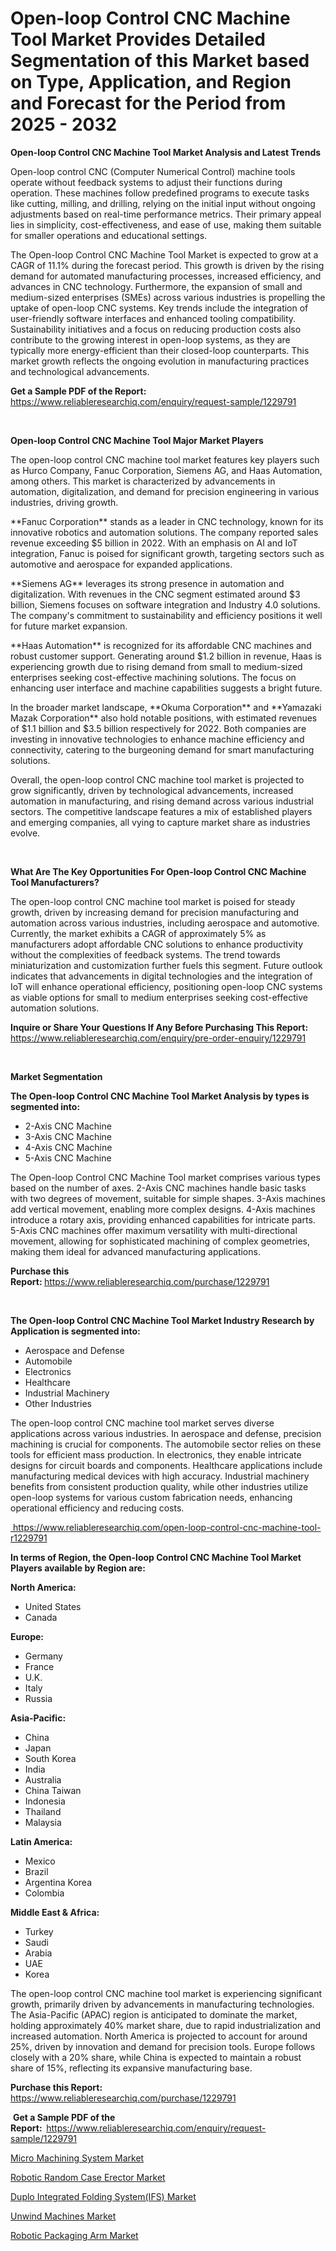 <p><h1>Open-loop Control CNC Machine Tool Market Provides Detailed Segmentation of this Market based on Type, Application, and Region and Forecast for the Period from 2025 - 2032</h1></p><p><strong>Open-loop Control CNC Machine Tool Market Analysis and Latest Trends</strong></p>
<p><p>Open-loop control CNC (Computer Numerical Control) machine tools operate without feedback systems to adjust their functions during operation. These machines follow predefined programs to execute tasks like cutting, milling, and drilling, relying on the initial input without ongoing adjustments based on real-time performance metrics. Their primary appeal lies in simplicity, cost-effectiveness, and ease of use, making them suitable for smaller operations and educational settings.</p><p>The Open-loop Control CNC Machine Tool Market is expected to grow at a CAGR of 11.1% during the forecast period. This growth is driven by the rising demand for automated manufacturing processes, increased efficiency, and advances in CNC technology. Furthermore, the expansion of small and medium-sized enterprises (SMEs) across various industries is propelling the uptake of open-loop CNC systems. Key trends include the integration of user-friendly software interfaces and enhanced tooling compatibility. Sustainability initiatives and a focus on reducing production costs also contribute to the growing interest in open-loop systems, as they are typically more energy-efficient than their closed-loop counterparts. This market growth reflects the ongoing evolution in manufacturing practices and technological advancements.</p></p>
<p><strong>Get a Sample PDF of the Report:&nbsp;</strong> <a href="https://www.reliableresearchiq.com/enquiry/request-sample/1229791?utm_campaign=1123&utm_medium=2&utm_source=Github&utm_content=ia&utm_term=12042025&utm_id=open-loop-control-cnc-machine-tool">https://www.reliableresearchiq.com/enquiry/request-sample/1229791</a></p>
<p>&nbsp;</p>
<p><strong>Open-loop Control CNC Machine Tool Major Market Players</strong></p>
<p><p>The open-loop control CNC machine tool market features key players such as Hurco Company, Fanuc Corporation, Siemens AG, and Haas Automation, among others. This market is characterized by advancements in automation, digitalization, and demand for precision engineering in various industries, driving growth.</p><p>**Fanuc Corporation** stands as a leader in CNC technology, known for its innovative robotics and automation solutions. The company reported sales revenue exceeding $5 billion in 2022. With an emphasis on AI and IoT integration, Fanuc is poised for significant growth, targeting sectors such as automotive and aerospace for expanded applications.</p><p>**Siemens AG** leverages its strong presence in automation and digitalization. With revenues in the CNC segment estimated around $3 billion, Siemens focuses on software integration and Industry 4.0 solutions. The company's commitment to sustainability and efficiency positions it well for future market expansion.</p><p>**Haas Automation** is recognized for its affordable CNC machines and robust customer support. Generating around $1.2 billion in revenue, Haas is experiencing growth due to rising demand from small to medium-sized enterprises seeking cost-effective machining solutions. The focus on enhancing user interface and machine capabilities suggests a bright future.</p><p>In the broader market landscape, **Okuma Corporation** and **Yamazaki Mazak Corporation** also hold notable positions, with estimated revenues of $1.1 billion and $3.5 billion respectively for 2022. Both companies are investing in innovative technologies to enhance machine efficiency and connectivity, catering to the burgeoning demand for smart manufacturing solutions.</p><p>Overall, the open-loop control CNC machine tool market is projected to grow significantly, driven by technological advancements, increased automation in manufacturing, and rising demand across various industrial sectors. The competitive landscape features a mix of established players and emerging companies, all vying to capture market share as industries evolve.</p></p>
<p>&nbsp;</p>
<p><strong>What Are The Key Opportunities For Open-loop Control CNC Machine Tool Manufacturers?</strong></p>
<p><p>The open-loop control CNC machine tool market is poised for steady growth, driven by increasing demand for precision manufacturing and automation across various industries, including aerospace and automotive. Currently, the market exhibits a CAGR of approximately 5% as manufacturers adopt affordable CNC solutions to enhance productivity without the complexities of feedback systems. The trend towards miniaturization and customization further fuels this segment. Future outlook indicates that advancements in digital technologies and the integration of IoT will enhance operational efficiency, positioning open-loop CNC systems as viable options for small to medium enterprises seeking cost-effective automation solutions.</p></p>
<p><strong>Inquire or Share Your Questions If Any Before Purchasing This Report:</strong> <a href="https://www.reliableresearchiq.com/enquiry/pre-order-enquiry/1229791?utm_campaign=1123&utm_medium=2&utm_source=Github&utm_content=ia&utm_term=12042025&utm_id=open-loop-control-cnc-machine-tool">https://www.reliableresearchiq.com/enquiry/pre-order-enquiry/1229791</a></p>
<p>&nbsp;</p>
<p><strong>Market Segmentation</strong></p>
<p><strong>The Open-loop Control CNC Machine Tool Market Analysis by types is segmented into:</strong></p>
<p><ul><li>2-Axis CNC Machine</li><li>3-Axis CNC Machine</li><li>4-Axis CNC Machine</li><li>5-Axis CNC Machine</li></ul></p>
<p><p>The Open-loop Control CNC Machine Tool market comprises various types based on the number of axes. 2-Axis CNC machines handle basic tasks with two degrees of movement, suitable for simple shapes. 3-Axis machines add vertical movement, enabling more complex designs. 4-Axis machines introduce a rotary axis, providing enhanced capabilities for intricate parts. 5-Axis CNC machines offer maximum versatility with multi-directional movement, allowing for sophisticated machining of complex geometries, making them ideal for advanced manufacturing applications.</p></p>
<p><strong>Purchase this Report:&nbsp;</strong><a href="https://www.reliableresearchiq.com/purchase/1229791?utm_campaign=1123&utm_medium=2&utm_source=Github&utm_content=ia&utm_term=12042025&utm_id=open-loop-control-cnc-machine-tool">https://www.reliableresearchiq.com/purchase/1229791</a></p>
<p>&nbsp;</p>
<p><strong>The Open-loop Control CNC Machine Tool Market Industry Research by Application is segmented into:</strong></p>
<p><ul><li>Aerospace and Defense</li><li>Automobile</li><li>Electronics</li><li>Healthcare</li><li>Industrial Machinery</li><li>Other Industries</li></ul></p>
<p><p>The open-loop control CNC machine tool market serves diverse applications across various industries. In aerospace and defense, precision machining is crucial for components. The automobile sector relies on these tools for efficient mass production. In electronics, they enable intricate designs for circuit boards and components. Healthcare applications include manufacturing medical devices with high accuracy. Industrial machinery benefits from consistent production quality, while other industries utilize open-loop systems for various custom fabrication needs, enhancing operational efficiency and reducing costs.</p></p>
<p><a href="https://www.reliableresearchiq.com/open-loop-control-cnc-machine-tool-r1229791?utm_campaign=1123&utm_medium=2&utm_source=Github&utm_content=ia&utm_term=12042025&utm_id=open-loop-control-cnc-machine-tool">&nbsp;https://www.reliableresearchiq.com/open-loop-control-cnc-machine-tool-r1229791</a></p>
<p><strong>In terms of Region, the Open-loop Control CNC Machine Tool Market Players available by Region are:</strong></p>
<p>
    <p> <strong> North America: </strong>
        <ul>
            <li>United States</li>
            <li>Canada</li>
        </ul>
        </p> 
    <p> <strong> Europe: </strong>
        <ul>
            <li>Germany</li>
            <li>France</li>
            <li>U.K.</li>
            <li>Italy</li>
            <li>Russia</li>
        </ul>
        </p> 
    <p> <strong> Asia-Pacific: </strong>
        <ul>
            <li>China</li>
            <li>Japan</li>
            <li>South Korea</li>
            <li>India</li>
            <li>Australia</li>
            <li>China Taiwan</li>
            <li>Indonesia</li>
            <li>Thailand</li>
            <li>Malaysia</li>
        </ul>
        </p> 
    <p> <strong> Latin America: </strong>
        <ul>
            <li>Mexico</li>
            <li>Brazil</li>
            <li>Argentina Korea</li>
            <li>Colombia</li>
        </ul>
        </p> 
    <p> <strong> Middle East & Africa: </strong>
        <ul>
            <li>Turkey</li>
            <li>Saudi</li>
            <li>Arabia</li>
            <li>UAE</li>
            <li>Korea</li>
        </ul>
    </p>
    </p>
<p><p>The open-loop control CNC machine tool market is experiencing significant growth, primarily driven by advancements in manufacturing technologies. The Asia-Pacific (APAC) region is anticipated to dominate the market, holding approximately 40% market share, due to rapid industrialization and increased automation. North America is projected to account for around 25%, driven by innovation and demand for precision tools. Europe follows closely with a 20% share, while China is expected to maintain a robust share of 15%, reflecting its expansive manufacturing base.</p></p>
<p><strong>Purchase this Report: </strong><a href="https://www.reliableresearchiq.com/purchase/1229791?utm_campaign=1123&utm_medium=2&utm_source=Github&utm_content=ia&utm_term=12042025&utm_id=open-loop-control-cnc-machine-tool">https://www.reliableresearchiq.com/purchase/1229791</a></p>
<p>&nbsp;<strong>Get a Sample PDF of the Report:&nbsp;&nbsp;</strong><a href="https://www.reliableresearchiq.com/enquiry/request-sample/1229791?utm_campaign=1123&utm_medium=2&utm_source=Github&utm_content=ia&utm_term=12042025&utm_id=open-loop-control-cnc-machine-tool">https://www.reliableresearchiq.com/enquiry/request-sample/1229791</a></p>
<p><strong></strong></p>
<p><p><a href="https://github.com/fendtdjunawo/Market-Research-Report-List-1/blob/main/micro-machining-system-market.md?utm_campaign=1123&utm_medium=2&utm_source=Github&utm_content=ia&utm_term=12042025&utm_id=open-loop-control-cnc-machine-tool">Micro Machining System Market</a></p><p><a href="https://github.com/ridchycarlas/Market-Research-Report-List-1/blob/main/robotic-random-case-erector-market.md?utm_campaign=1123&utm_medium=2&utm_source=Github&utm_content=ia&utm_term=12042025&utm_id=open-loop-control-cnc-machine-tool">Robotic Random Case Erector Market</a></p><p><a href="https://github.com/hadshpinay/Market-Research-Report-List-1/blob/main/duplo-integrated-folding-systemifs-market.md?utm_campaign=1123&utm_medium=2&utm_source=Github&utm_content=ia&utm_term=12042025&utm_id=open-loop-control-cnc-machine-tool">Duplo Integrated Folding System(IFS) Market</a></p><p><a href="https://github.com/danzopachllq/Market-Research-Report-List-1/blob/main/unwind-machines-market.md?utm_campaign=1123&utm_medium=2&utm_source=Github&utm_content=ia&utm_term=12042025&utm_id=open-loop-control-cnc-machine-tool">Unwind Machines Market</a></p><p><a href="https://github.com/catlowdarcys/Market-Research-Report-List-1/blob/main/robotic-packaging-arm-market.md?utm_campaign=1123&utm_medium=2&utm_source=Github&utm_content=ia&utm_term=12042025&utm_id=open-loop-control-cnc-machine-tool">Robotic Packaging Arm Market</a></p></p>